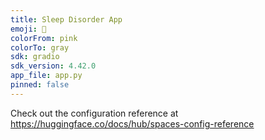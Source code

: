 ```yaml
---
title: Sleep Disorder App
emoji: 🏢
colorFrom: pink
colorTo: gray
sdk: gradio
sdk_version: 4.42.0
app_file: app.py
pinned: false
---
```


Check out the configuration reference at https://huggingface.co/docs/hub/spaces-config-reference
